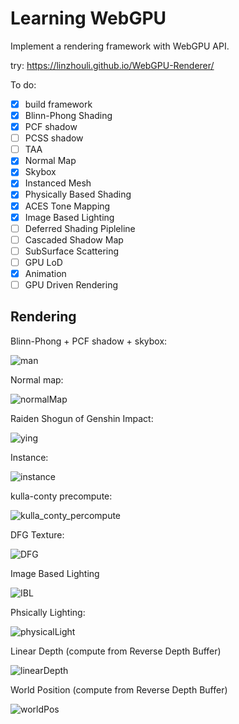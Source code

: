 # Learning WebGPU

Implement a rendering framework with WebGPU API.

try: https://linzhouli.github.io/WebGPU-Renderer/

To do:

- [x] build framework
- [x] Blinn-Phong Shading
- [x] PCF shadow
- [ ] PCSS shadow
- [ ] TAA
- [x] Normal Map
- [x] Skybox
- [x] Instanced Mesh
- [x] Physically Based Shading
- [x] ACES Tone Mapping
- [x] Image Based Lighting
- [ ] Deferred Shading Pipleline
- [ ] Cascaded Shadow Map
- [ ] SubSurface Scattering
- [ ] GPU LoD
- [x] Animation
- [ ] GPU Driven Rendering

## Rendering

Blinn-Phong + PCF shadow + skybox:

![man](img/man.png)

Normal map:

![normalMap](img/normalMap.png)

Raiden Shogun of Genshin Impact:

![ying](img/ying.png)

Instance:

![instance](img/instance.png)

kulla-conty precompute:

![kulla_conty_percompute](img/kulla_conty_percompute.png)

DFG Texture:

![DFG](img/DFG.png)

Image Based Lighting

![IBL](img/IBL.png)

Phsically Lighting:

![physicalLight](img/physicalLight.png)

Linear Depth (compute from Reverse Depth Buffer)

![linearDepth](img/linearDepth.png)

World Position (compute from Reverse Depth Buffer)

![worldPos](img/worldPos.png)